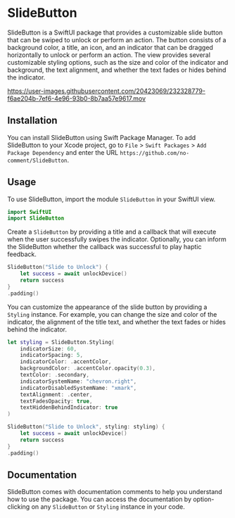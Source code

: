 # SlideButton

SlideButton is a SwiftUI package that provides a customizable slide button that can be swiped to unlock or perform an action. The button consists of a background color, a title, an icon, and an indicator that can be dragged horizontally to unlock or perform an action. The view provides several customizable styling options, such as the size and color of the indicator and background, the text alignment, and whether the text fades or hides behind the indicator.

https://user-images.githubusercontent.com/20423069/232328779-f6ae204b-7ef6-4e96-93b0-8b7aa57e9617.mov


## Installation

You can install SlideButton using Swift Package Manager. To add SlideButton to your Xcode project, go to `File` > `Swift Packages` > `Add Package Dependency` and enter the URL `https://github.com/no-comment/SlideButton`.

## Usage

To use SlideButton, import the module `SlideButton` in your SwiftUI view.

```swift
import SwiftUI
import SlideButton
```

Create a `SlideButton` by providing a title and a callback that will execute when the user successfully swipes the indicator. Optionally, you can inform the SlideButton whether the callback was successful to play haptic feedback.

```swift
SlideButton("Slide to Unlock") {
    let success = await unlockDevice()
    return success
}
.padding()
```

You can customize the appearance of the slide button by providing a `Styling` instance. For example, you can change the size and color of the indicator, the alignment of the title text, and whether the text fades or hides behind the indicator.

```swift
let styling = SlideButton.Styling(
    indicatorSize: 60,
    indicatorSpacing: 5,
    indicatorColor: .accentColor,
    backgroundColor: .accentColor.opacity(0.3),
    textColor: .secondary,
    indicatorSystemName: "chevron.right",
    indicatorDisabledSystemName: "xmark",
    textAlignment: .center,
    textFadesOpacity: true,
    textHiddenBehindIndicator: true
)

SlideButton("Slide to Unlock", styling: styling) {
    let success = await unlockDevice()
    return success
}
.padding()
```

## Documentation

SlideButton comes with documentation comments to help you understand how to use the package. You can access the documentation by option-clicking on any `SlideButton` or `Styling` instance in your code.
